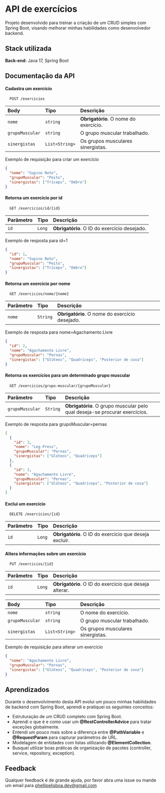 
# API de exercícios

Projeto desenvolvido para treinar a criação de um CRUD simples com Spring Boot, visando melhorar minhas habilidades como desenvolvedor backend.
## Stack utilizada

**Back-end:** Java 17, Spring Boot

## Documentação da API

#### Cadastra um exercício

```http
  POST /exercicios
```

| Body   | Tipo       | Descrição                           |
| :---------- | :--------- | :---------------------------------- |
| `nome` | `string` | **Obrigatório**. O nome do exercício. |
| `grupoMuscular` | `string` | O grupo muscular trabalhado. |
| `sinergistas` | `List<String>` | Os grupos musculares sinergistas. |

Exemplo de requisição para criar um exercício

```json
{
  "nome": "Supino Reto",
  "grupoMuscular": "Peito",
  "sinergistas": ["Tríceps", "Ombro"]
}
```

#### Retorna um exercício por id

```http
  GET /exercicios/id/{id}
```

| Parâmetro   | Tipo       | Descrição                                   |
| :---------- | :--------- | :------------------------------------------ |
| `id`      | `Long` | **Obrigatório**. O ID do exercício desejado. |

Exemplo de resposta para id=1

```json
{
  "id": 1,
  "nome": "Supino Reto",
  "grupoMuscular": "Peito",
  "sinergistas": ["Tríceps", "Ombro"]
}
```


#### Retorna um exercício por nome

```http
  GET /exercicios/nome/{nome}
```

| Parâmetro   | Tipo       | Descrição                                   |
| :---------- | :--------- | :------------------------------------------ |
| `nome`      | `String` | **Obrigatório**. O nome do exercício desejado. |

Exemplo de resposta para nome=Agachamento Livre

```json
{
  "id": 2,
  "nome": "Agachamento Livre",
  "grupoMuscular": "Pernas",
  "sinergistas": ["Glúteos", "Quadríceps", "Posterior de coxa"]
}
```


#### Retorna os exercícios para um determinado grupo muscular

```http
  GET /exercicios/grupo-muscular/{grupoMuscular}
```

| Parâmetro   | Tipo       | Descrição                                   |
| :---------- | :--------- | :------------------------------------------ |
| `grupoMuscular`      | `String` | **Obrigatório**. O grupo muscular pelo qual deseja-se procurar exercícios. |

Exemplo de resposta para grupoMuscular=pernas

```json
[
  {
    "id": 3,
    "nome": "Leg Press",
    "grupoMuscular": "Pernas",
    "sinergistas": ["Glúteos", "Quadríceps"]
  },
  {
    "id": 2,
    "nome": "Agachamento Livre",
    "grupoMuscular": "Pernas",
    "sinergistas": ["Glúteos", "Quadríceps", "Posterior de coxa"]
  }
]

```

#### Exclui um exercício

```http
  DELETE /exercicios/{id}
```

| Parâmetro   | Tipo       | Descrição                                   |
| :---------- | :--------- | :------------------------------------------ |
| `id`      | `Long` | **Obrigatório**. O ID do exercício que deseja excluir. |

#### Altera informações sobre um exercício

```http
  PUT /exercicios/{id}
```

| Parâmetro   | Tipo       | Descrição                                   |
| :---------- | :--------- | :------------------------------------------ |
| `id`      | `Long` | **Obrigatório**. O ID do exercício que deseja alterar. |

| Body   | Tipo       | Descrição                           |
| :---------- | :--------- | :---------------------------------- |
| `nome` | `string` | O nome do exercício. |
| `grupoMuscular` | `string` | O grupo muscular trabalhado. |
| `sinergistas` | `List<String>` | Os grupos musculares sinergistas. |

Exemplo de requisição para alterar um exercício

```json
{
  "nome": "Agachamento Livre",
  "grupoMuscular": "Pernas",
  "sinergistas": ["Glúteos", "Quadríceps", "Posterior de coxa"]
}
```
## Aprendizados

Durante o desenvolvimento desta API evolui um pouco minhas habilidades de backend com Spring Boot, aprendi e pratiquei os seguintes conceitos:

- Estruturação de um CRUD completo com Spring Boot.
- Aprendi o que é e como usar um **@RestControllerAdvice** para tratar exceções globalmente.
- Entendi um pouco mais sobre a diferença entre **@PathVariable** e **@RequestParam** para capturar parâmetros de URL.
- Modelagem de entidades com listas utilizando **@ElementCollection**.
- Busquei utilizar boas práticas de organização de pacotes (controller, service, repository, exception).


## Feedback

Qualquer feedback é de grande ajuda, por favor abra uma issue ou mande um email para phellipelisboa.dev@gmail.com

